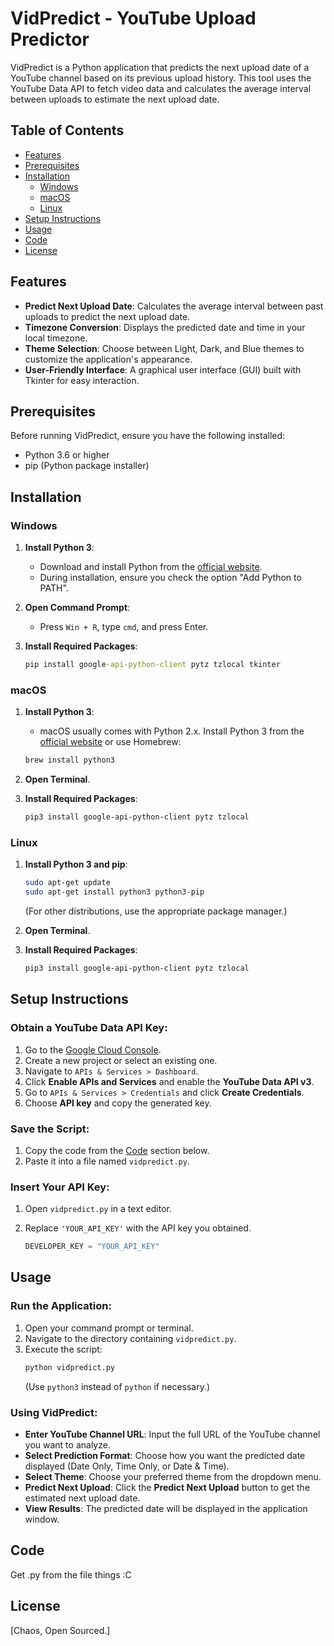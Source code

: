# VidPredict - YouTube Upload Predictor

VidPredict is a Python application that predicts the next upload date of a YouTube channel based on its previous upload history. This tool uses the YouTube Data API to fetch video data and calculates the average interval between uploads to estimate the next upload date.

## Table of Contents
- [Features](#features)
- [Prerequisites](#prerequisites)
- [Installation](#installation)
  - [Windows](#windows)
  - [macOS](#macos)
  - [Linux](#linux)
- [Setup Instructions](#setup-instructions)
- [Usage](#usage)
- [Code](#code)
- [License](#license)

## Features
- **Predict Next Upload Date**: Calculates the average interval between past uploads to predict the next upload date.
- **Timezone Conversion**: Displays the predicted date and time in your local timezone.
- **Theme Selection**: Choose between Light, Dark, and Blue themes to customize the application's appearance.
- **User-Friendly Interface**: A graphical user interface (GUI) built with Tkinter for easy interaction.

## Prerequisites
Before running VidPredict, ensure you have the following installed:

- Python 3.6 or higher
- pip (Python package installer)

## Installation

### Windows

1. **Install Python 3**:
   - Download and install Python from the [official website](https://www.python.org/downloads/).
   - During installation, ensure you check the option "Add Python to PATH".

2. **Open Command Prompt**:
   - Press `Win + R`, type `cmd`, and press Enter.

3. **Install Required Packages**:
   ```cmd
   pip install google-api-python-client pytz tzlocal tkinter
   ```

### macOS

1. **Install Python 3**:
   - macOS usually comes with Python 2.x. Install Python 3 from the [official website](https://www.python.org/downloads/) or use Homebrew:
   ```bash
   brew install python3
   ```

2. **Open Terminal**.

3. **Install Required Packages**:
   ```bash
   pip3 install google-api-python-client pytz tzlocal
   ```

### Linux

1. **Install Python 3 and pip**:
   ```bash
   sudo apt-get update
   sudo apt-get install python3 python3-pip
   ```
   (For other distributions, use the appropriate package manager.)

2. **Open Terminal**.

3. **Install Required Packages**:
   ```bash
   pip3 install google-api-python-client pytz tzlocal
   ```

## Setup Instructions

### Obtain a YouTube Data API Key:
1. Go to the [Google Cloud Console](https://console.cloud.google.com/).
2. Create a new project or select an existing one.
3. Navigate to `APIs & Services > Dashboard`.
4. Click **Enable APIs and Services** and enable the **YouTube Data API v3**.
5. Go to `APIs & Services > Credentials` and click **Create Credentials**.
6. Choose **API key** and copy the generated key.

### Save the Script:
1. Copy the code from the [Code](#code) section below.
2. Paste it into a file named `vidpredict.py`.

### Insert Your API Key:
1. Open `vidpredict.py` in a text editor.
2. Replace `'YOUR_API_KEY'` with the API key you obtained.

   ```python
   DEVELOPER_KEY = "YOUR_API_KEY"
   ```

## Usage

### Run the Application:
1. Open your command prompt or terminal.
2. Navigate to the directory containing `vidpredict.py`.
3. Execute the script:
   ```bash
   python vidpredict.py
   ```
   (Use `python3` instead of `python` if necessary.)

### Using VidPredict:
- **Enter YouTube Channel URL**: Input the full URL of the YouTube channel you want to analyze.
- **Select Prediction Format**: Choose how you want the predicted date displayed (Date Only, Time Only, or Date & Time).
- **Select Theme**: Choose your preferred theme from the dropdown menu.
- **Predict Next Upload**: Click the **Predict Next Upload** button to get the estimated next upload date.
- **View Results**: The predicted date will be displayed in the application window.

## Code

Get .py from the file things :C

## License

[Chaos, Open Sourced.]
